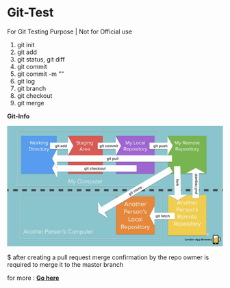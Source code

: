 # Git-Test
For Git Testing Purpose |  Not for Official use

1. git init
2. git add 
3. git status, git diff
3. git commit 
4. git commit -m ""
5. git log
6. git branch 
7. git checkout
8. git merge

<p><b> Git-Info </b></p>
<img style = "width:auto; height:auto;" src="git-info.PNG" />

$ after creating a pull request merge confirmation by the repo owmer is required to merge it to the
master branch

for more :
<b><a href="https://learngitbranching.js.org/"> Go here </a></b>
